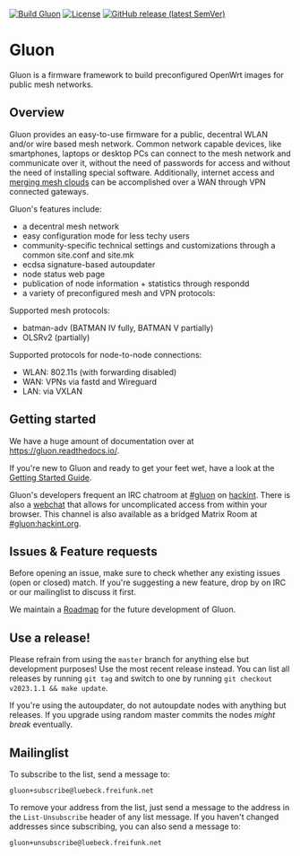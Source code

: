 [![Build Gluon](https://github.com/freifunk-gluon/gluon/actions/workflows/build-gluon.yml/badge.svg?branch=master)](https://github.com/freifunk-gluon/gluon/actions/workflows/build-gluon.yml)
[![License](https://img.shields.io/badge/License-BSD%202--Clause-orange.svg)](https://opensource.org/license/bsd-2-clause/)
[![GitHub release (latest SemVer)](https://img.shields.io/github/v/release/freifunk-gluon/gluon?sort=semver)](https://github.com/freifunk-gluon/gluon/releases/latest)

# Gluon

Gluon is a firmware framework to build preconfigured OpenWrt images for public mesh networks.

## Overview

Gluon provides an easy-to-use firmware for a public, decentral WLAN and/or wire based mesh network.
Common network capable devices, like smartphones, laptops or desktop PCs can connect to the mesh network and communicate over it, without the need of passwords for access and without the need of installing special software.
Additionally, internet access and [merging mesh clouds](https://www.open-mesh.org/projects/batman-adv/wiki/Connecting-Batman-adv-clouds) can be accomplished over a WAN through VPN connected gateways.

Gluon's features include:

* a decentral mesh network
* easy configuration mode for less techy users
* community-specific technical settings and customizations through a common site.conf and site.mk
* ecdsa signature-based autoupdater
* node status web page
* publication of node information + statistics through respondd
* a variety of preconfigured mesh and VPN protocols:


Supported mesh protocols:

* batman-adv (BATMAN IV fully, BATMAN V partially)
* OLSRv2 (partially)


Supported protocols for node-to-node connections:

* WLAN: 802.11s (with forwarding disabled)
* WAN: VPNs via fastd and Wireguard
* LAN: via VXLAN

## Getting started

We have a huge amount of documentation over at https://gluon.readthedocs.io/.

If you're new to Gluon and ready to get your feet wet, have a look at the
[Getting Started Guide](https://gluon.readthedocs.io/en/latest/user/getting_started.html).

Gluon's developers frequent an IRC chatroom at [#gluon](ircs://irc.hackint.org/#gluon)
on [hackint](https://hackint.org/). There is also a [webchat](https://webirc.hackint.org/#irc://irc.hackint.org/#gluon)
that allows for uncomplicated access from within your browser. This channel is also available as a bridged Matrix Room at [#gluon:hackint.org](https://matrix.to/#/#gluon:hackint.org).

## Issues & Feature requests

Before opening an issue, make sure to check whether any existing issues
(open or closed) match. If you're suggesting a new feature, drop by on IRC or
our mailinglist to discuss it first.

We maintain a [Roadmap](https://github.com/freifunk-gluon/gluon/wiki/Roadmap) for
the future development of Gluon.

## Use a release!

Please refrain from using the `master` branch for anything else but development purposes!
Use the most recent release instead. You can list all releases by running `git tag`
and switch to one by running `git checkout v2023.1.1 && make update`.

If you're using the autoupdater, do not autoupdate nodes with anything but releases.
If you upgrade using random master commits the nodes *might break* eventually.

## Mailinglist

To subscribe to the list, send a message to:

    gluon+subscribe@luebeck.freifunk.net

To remove your address from the list, just send a message to
the address in the `List-Unsubscribe` header of any list
message. If you haven't changed addresses since subscribing,
you can also send a message to:

    gluon+unsubscribe@luebeck.freifunk.net
